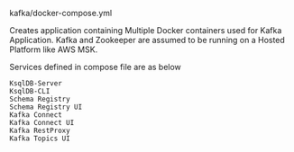 kafka/docker-compose.yml

Creates application containing Multiple Docker containers used for Kafka Application. Kafka and Zookeeper are assumed to be running on a Hosted Platform like AWS MSK.

Services defined in compose file are as below

    KsqlDB-Server
    KsqlDB-CLI
    Schema Registry
    Schema Registry UI
    Kafka Connect
    Kafka Connect UI
    Kafka RestProxy
    Kafka Topics UI
